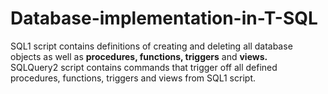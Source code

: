 # Database-implementation-in-T-SQL

SQL1 script contains definitions of creating and deleting all database objects as well as <b>procedures, functions, triggers</b> and <b>views.</b></br>
SQLQuery2 script contains commands that trigger off all defined procedures, functions, triggers and views from SQL1 script.
